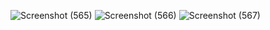 ![Screenshot (565)](https://github.com/user-attachments/assets/c95b6ef0-bece-40d7-bb3b-02278cca61d4)
![Screenshot (566)](https://github.com/user-attachments/assets/90d750c0-5c80-48b4-b0fd-e7faca0a9d33)
![Screenshot (567)](https://github.com/user-attachments/assets/6d832cc3-019a-4f8f-a978-901513b04b04)
